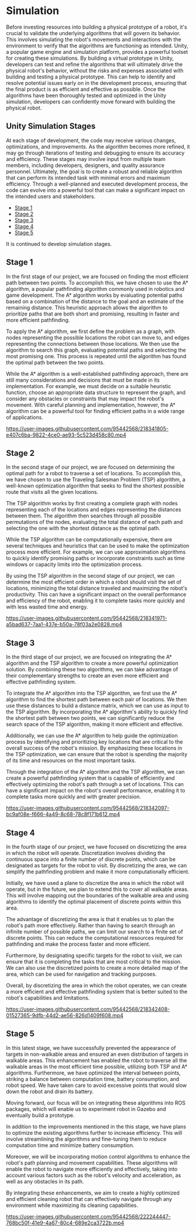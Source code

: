 # Simulation
Before investing resources into building a physical prototype of a robot, it's crucial to validate the underlying algorithms that will govern its behavior. This involves simulating the robot's movements and interactions with the environment to verify that the algorithms are functioning as intended. Unity, a popular game engine and simulation platform, provides a powerful toolset for creating these simulations. By building a virtual prototype in Unity, developers can test and refine the algorithms that will ultimately drive the physical robot's behavior, without the risks and expenses associated with building and testing a physical prototype. This can help to identify and resolve potential issues early on in the development process, ensuring that the final product is as efficient and effective as possible. Once the algorithms have been thoroughly tested and optimized in the Unity simulation, developers can confidently move forward with building the physical robot.
## Unity Simulation Stages
At each stage of development, the code may receive various changes, optimizations, and improvements. As the algorithm becomes more refined, it may go through iterations of testing and debugging to ensure its accuracy and efficiency. These stages may involve input from multiple team members, including developers, designers, and quality assurance personnel. Ultimately, the goal is to create a robust and reliable algorithm that can perform its intended task with minimal errors and maximum efficiency. Through a well-planned and executed development process, the code can evolve into a powerful tool that can make a significant impact on the intended users and stakeholders.

- [Stage 1](#stage-1)
- [Stage 2](#stage-2)
- [Stage 3](#stage-3)
- [Stage 4](#stage-4)
- [Stage 5](#stage-5)

It is continued to develop simulation stages.

## Stage 1
In the first stage of our project, we are focused on finding the most efficient path between two points. To accomplish this, we have chosen to use the A* algorithm, a popular pathfinding algorithm commonly used in robotics and game development. The A* algorithm works by evaluating potential paths based on a combination of the distance to the goal and an estimate of the remaining distance. This heuristic approach allows the algorithm to prioritize paths that are both short and promising, resulting in faster and more efficient pathfinding.

To apply the A* algorithm, we first define the problem as a graph, with nodes representing the possible locations the robot can move to, and edges representing the connections between those locations. We then use the algorithm to search this graph, evaluating potential paths and selecting the most promising one. This process is repeated until the algorithm has found the optimal path between the two points.

While the A* algorithm is a well-established pathfinding approach, there are still many considerations and decisions that must be made in its implementation. For example, we must decide on a suitable heuristic function, choose an appropriate data structure to represent the graph, and consider any obstacles or constraints that may impact the robot's movement. With careful planning and implementation, however, the A* algorithm can be a powerful tool for finding efficient paths in a wide range of applications.

https://user-images.githubusercontent.com/95442568/218341805-e407c6ba-9822-4ce0-ae93-5c523d458c80.mp4

## Stage 2

In the second stage of our project, we are focused on determining the optimal path for a robot to traverse a set of locations. To accomplish this, we have chosen to use the Traveling Salesman Problem (TSP) algorithm, a well-known optimization algorithm that seeks to find the shortest possible route that visits all the given locations.

The TSP algorithm works by first creating a complete graph with nodes representing each of the locations and edges representing the distances between them. The algorithm then searches through all possible permutations of the nodes, evaluating the total distance of each path and selecting the one with the shortest distance as the optimal path.

While the TSP algorithm can be computationally expensive, there are several techniques and heuristics that can be used to make the optimization process more efficient. For example, we can use approximation algorithms to quickly identify promising paths or incorporate constraints such as time windows or capacity limits into the optimization process.

By using the TSP algorithm in the second stage of our project, we can determine the most efficient order in which a robot should visit the set of locations, minimizing the total distance traveled and maximizing the robot's productivity. This can have a significant impact on the overall performance and efficiency of the robot, enabling it to complete tasks more quickly and with less wasted time and energy.

https://user-images.githubusercontent.com/95442568/218341971-a5bad637-7aa1-437e-b50a-78f03a2e0828.mp4

## Stage 3

In the third stage of our project, we are focused on integrating the A* algorithm and the TSP algorithm to create a more powerful optimization solution. By combining these two algorithms, we can take advantage of their complementary strengths to create an even more efficient and effective pathfinding system.

To integrate the A* algorithm into the TSP algorithm, we first use the A* algorithm to find the shortest path between each pair of locations. We then use these distances to build a distance matrix, which we can use as input to the TSP algorithm. By incorporating the A* algorithm's ability to quickly find the shortest path between two points, we can significantly reduce the search space of the TSP algorithm, making it more efficient and effective.

Additionally, we can use the A* algorithm to help guide the optimization process by identifying and prioritizing key locations that are critical to the overall success of the robot's mission. By emphasizing these locations in the TSP optimization, we can ensure that the robot is spending the majority of its time and resources on the most important tasks.

Through the integration of the A* algorithm and the TSP algorithm, we can create a powerful pathfinding system that is capable of efficiently and effectively optimizing the robot's path through a set of locations. This can have a significant impact on the robot's overall performance, enabling it to complete tasks more quickly and with greater precision.

https://user-images.githubusercontent.com/95442568/218342097-bc9af08e-f666-4a49-8c68-78c8f171b612.mp4

## Stage 4

In the fourth stage of our project, we have focused on discretizing the area in which the robot will operate. Discretization involves dividing the continuous space into a finite number of discrete points, which can be designated as targets for the robot to visit. By discretizing the area, we can simplify the pathfinding problem and make it more computationally efficient.

Initially, we have used a plane to discretize the area in which the robot will operate, but in the future, we plan to extend this to cover all walkable areas. This will involve mapping out the boundaries of the walkable area and using algorithms to identify the optimal placement of discrete points within this area.

The advantage of discretizing the area is that it enables us to plan the robot's path more effectively. Rather than having to search through an infinite number of possible paths, we can limit our search to a finite set of discrete points. This can reduce the computational resources required for pathfinding and make the process faster and more efficient.

Furthermore, by designating specific targets for the robot to visit, we can ensure that it is completing the tasks that are most critical to the mission. We can also use the discretized points to create a more detailed map of the area, which can be used for navigation and tracking purposes.

Overall, by discretizing the area in which the robot operates, we can create a more efficient and effective pathfinding system that is better suited to the robot's capabilities and limitations.

https://user-images.githubusercontent.com/95442568/218342408-01527365-9dfb-44d2-ae56-826d1409f608.mp4

## Stage 5

In this latest stage, we have successfully prevented the appearance of targets in non-walkable areas and ensured an even distribution of targets in walkable areas. This enhancement has enabled the robot to traverse all the walkable areas in the most efficient time possible, utilizing both TSP and A* algorithms. Furthermore, we have optimized the interval between points, striking a balance between computation time, battery consumption, and robot speed. We have taken care to avoid excessive points that would slow down the robot and drain its battery.

Moving forward, our focus will be on integrating these algorithms into ROS packages, which will enable us to experiment robot in Gazebo and eventually build a prototype.

In addition to the improvements mentioned in the this stage, we have plans to optimize the existing algorithms further to increase efficiency. This will involve streamlining the algorithms and fine-tuning them to reduce computation time and minimize battery consumption.

Moreover, we will be incorporating motion control algorithms to enhance the robot's path planning and movement capabilities. These algorithms will enable the robot to navigate more efficiently and effectively, taking into account various factors such as the robot's velocity and acceleration, as well as any obstacles in its path.

By integrating these enhancements, we aim to create a highly optimized and efficient cleaning robot that can effectively navigate through any environment while maximizing its cleaning capabilities.

https://user-images.githubusercontent.com/95442568/222244447-768bc50f-41e9-4a67-80c4-689e2ca3722b.mp4
